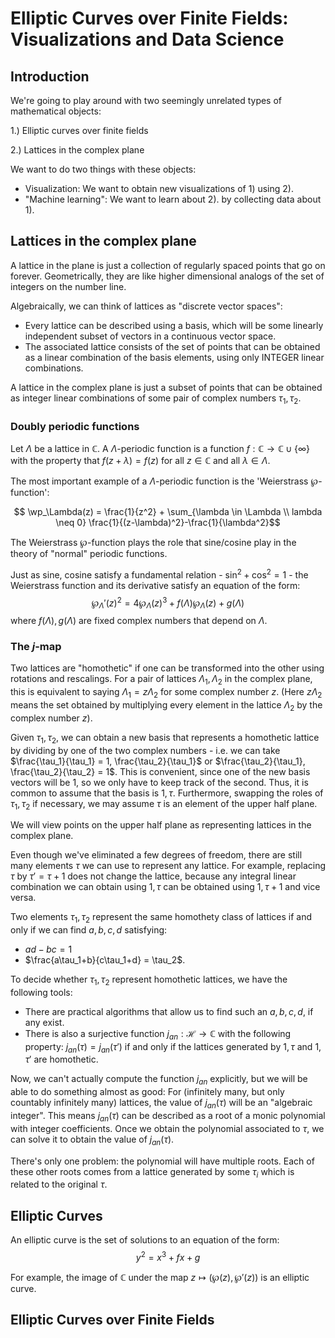 # Elliptic Curves over Finite Fields: Visualizations and Data Science

## Introduction

We're going to play around with two seemingly unrelated types of mathematical objects:

1.) Elliptic curves over finite fields

2.) Lattices in the complex plane

We want to do two things with these objects:

* Visualization: We want to obtain new visualizations of 1) using 2).
* "Machine learning": We want to learn about 2). by collecting data about 1).

## Lattices in the complex plane

A lattice in the plane is just a collection of regularly spaced points that go on forever.
Geometrically, they are like higher dimensional analogs of the set of integers on the number line.

Algebraically, we can think of lattices as "discrete vector spaces":
* Every lattice can be described using a basis, which will be some linearly independent subset of vectors in a continuous vector space.
* The associated lattice consists of the set of points that can be obtained as a linear combination of the basis elements, using only INTEGER linear combinations.
  
A lattice in the complex plane is just a subset of points that can be obtained as integer linear combinations of some pair of complex numbers $\tau_1, \tau_2$.

### Doubly periodic functions

Let $\Lambda$ be a lattice in $\mathbb{C}$.
A $\Lambda$-periodic function is a function $f : \mathbb{C} \to \mathbb{C} \cup \{ \infty\}$ 
with the property that $f(z+\lambda) = f(z)$ for all $z \in \mathbb{C}$ and all $\lambda \in \Lambda$.

The most important example of a $\Lambda$-periodic function is the 'Weierstrass $\wp$-function':

$$ \wp_\Lambda(z) = \frac{1}{z^2} + \sum_{\lambda \in \Lambda \\ lambda \neq 0} \frac{1}{(z-\lambda)^2}-\frac{1}{\lambda^2}$$

The Weierstrass $\wp$-function plays the role that sine/cosine play in the theory of "normal" periodic functions.

Just as sine, cosine satisfy a fundamental relation - $\sin^2 +\cos^2 = 1$ - the Weierstrass function and its derivative satisfy an equation of the form:
$$\wp_\Lambda'(z)^2 = 4\wp_\Lambda(z)^3 + f(\Lambda) \wp_\Lambda(z) + g(\Lambda) $$
where $f(\Lambda), g(\Lambda)$ are fixed complex numbers that depend on $\Lambda$.


### The $j$-map
Two lattices are "homothetic" if one can be transformed into the other using rotations and rescalings. For a pair of lattices $\Lambda_1, \Lambda_2$ in the complex plane, this is equivalent to saying $\Lambda_1 = z \Lambda_2$ for some complex number $z$.
(Here $z \Lambda_2$ means the set obtained by multiplying every element in the lattice $\Lambda_2$ by the complex number $z$).

Given $\tau_1, \tau_2$, we can obtain a new basis that represents a homothetic lattice by dividing by one of the two complex numbers - i.e. we can take $\frac{\tau_1}{\tau_1} = 1, \frac{\tau_2}{\tau_1}$ or $\frac{\tau_2}{\tau_1}, \frac{\tau_2}{\tau_2} = 1$. This is convenient, since one of the new basis vectors will be 1, so we only have to keep track of the second. Thus, it is common to assume that the basis is $1,\tau$. Furthermore, swapping the roles of $\tau_1, \tau_2$ if necessary, we may assume $\tau$ is an element of the upper half plane.

We will view points on the upper half plane as representing lattices in the complex plane.

Even though we've eliminated a few degrees of freedom, there are still many elements $\tau$ we can use to represent any lattice. For example, replacing $\tau$ by $\tau' = \tau+1$ does not change the lattice, because any integral linear combination we can obtain using $1, \tau$ can be obtained using $1,\tau+1$ and vice versa.

Two elements $\tau_1, \tau_2$ represent the same homothety class of lattices if and only if we can find $a,b, c, d$ satisfying:
* $ad-bc = 1$
* $\frac{a\tau_1+b}{c\tau_1+d} = \tau_2$.

To decide whether $\tau_1, \tau_2$ represent homothetic lattices, we have the following tools:
* There are practical algorithms that allow us to find such an $a,b,c,d$, if any exist.
* There is also a surjective function $j_{an}: \mathcal{H}\to \mathbb{C}$ with the following property:
$j_{an}(\tau) = j_{an}(\tau')$ if and only if the lattices generated by $1,\tau$ and $1,\tau'$ are homothetic.

Now, we can't actually compute the function $j_{an}$ explicitly, but we will be able to do something almost as good:
For (infinitely many, but only countably infinitely many) lattices, the value of $j_{an}(\tau)$ will be an "algebraic integer". This means $j_{an}(\tau)$ can be described as a root of a monic polynomial with integer coefficients.
Once we obtain the polynomial associated to $\tau$, we can solve it to obtain the value of $j_{an}(\tau)$.

There's only one problem: the polynomial will have multiple roots. Each of these other roots comes from a lattice generated by some $\tau_i$ which is related to the original $\tau$.

## Elliptic Curves

An elliptic curve is the set of solutions to an equation of the form:
$$ y^2 = x^3 + fx + g$$

For example, the image of $\mathbb{C}$ under the map $z \mapsto (\wp(z),\wp'(z))$ is an elliptic curve.




## Elliptic Curves over Finite Fields

